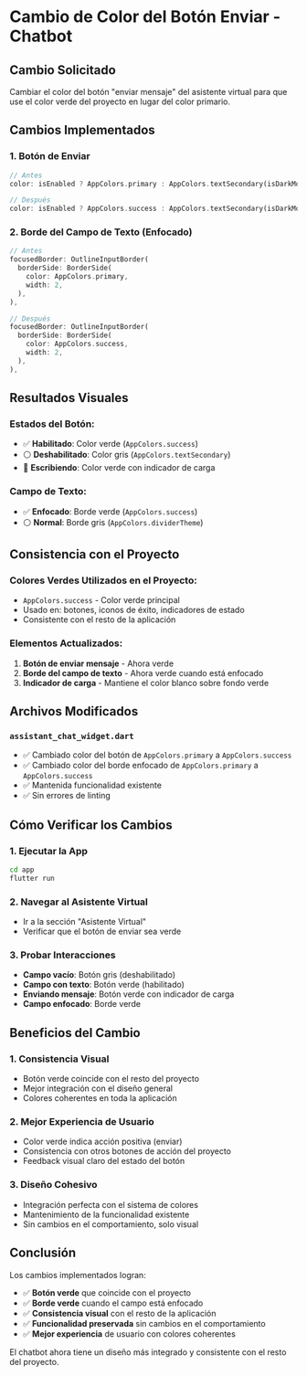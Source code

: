 # Cambio de Color del Botón Enviar - Chatbot

## Cambio Solicitado
Cambiar el color del botón "enviar mensaje" del asistente virtual para que use el color verde del proyecto en lugar del color primario.

## Cambios Implementados

### 1. **Botón de Enviar**
```dart
// Antes
color: isEnabled ? AppColors.primary : AppColors.textSecondary(isDarkMode),

// Después  
color: isEnabled ? AppColors.success : AppColors.textSecondary(isDarkMode),
```

### 2. **Borde del Campo de Texto (Enfocado)**
```dart
// Antes
focusedBorder: OutlineInputBorder(
  borderSide: BorderSide(
    color: AppColors.primary,
    width: 2,
  ),
),

// Después
focusedBorder: OutlineInputBorder(
  borderSide: BorderSide(
    color: AppColors.success,
    width: 2,
  ),
),
```

## Resultados Visuales

### **Estados del Botón:**
- ✅ **Habilitado**: Color verde (`AppColors.success`)
- ⚪ **Deshabilitado**: Color gris (`AppColors.textSecondary`)
- 🔄 **Escribiendo**: Color verde con indicador de carga

### **Campo de Texto:**
- ✅ **Enfocado**: Borde verde (`AppColors.success`)
- ⚪ **Normal**: Borde gris (`AppColors.dividerTheme`)

## Consistencia con el Proyecto

### **Colores Verdes Utilizados en el Proyecto:**
- `AppColors.success` - Color verde principal
- Usado en: botones, iconos de éxito, indicadores de estado
- Consistente con el resto de la aplicación

### **Elementos Actualizados:**
1. **Botón de enviar mensaje** - Ahora verde
2. **Borde del campo de texto** - Ahora verde cuando está enfocado
3. **Indicador de carga** - Mantiene el color blanco sobre fondo verde

## Archivos Modificados

### `assistant_chat_widget.dart`
- ✅ Cambiado color del botón de `AppColors.primary` a `AppColors.success`
- ✅ Cambiado color del borde enfocado de `AppColors.primary` a `AppColors.success`
- ✅ Mantenida funcionalidad existente
- ✅ Sin errores de linting

## Cómo Verificar los Cambios

### 1. **Ejecutar la App**
```bash
cd app
flutter run
```

### 2. **Navegar al Asistente Virtual**
- Ir a la sección "Asistente Virtual"
- Verificar que el botón de enviar sea verde

### 3. **Probar Interacciones**
- **Campo vacío**: Botón gris (deshabilitado)
- **Campo con texto**: Botón verde (habilitado)
- **Enviando mensaje**: Botón verde con indicador de carga
- **Campo enfocado**: Borde verde

## Beneficios del Cambio

### 1. **Consistencia Visual**
- Botón verde coincide con el resto del proyecto
- Mejor integración con el diseño general
- Colores coherentes en toda la aplicación

### 2. **Mejor Experiencia de Usuario**
- Color verde indica acción positiva (enviar)
- Consistencia con otros botones de acción del proyecto
- Feedback visual claro del estado del botón

### 3. **Diseño Cohesivo**
- Integración perfecta con el sistema de colores
- Mantenimiento de la funcionalidad existente
- Sin cambios en el comportamiento, solo visual

## Conclusión

Los cambios implementados logran:

- ✅ **Botón verde** que coincide con el proyecto
- ✅ **Borde verde** cuando el campo está enfocado
- ✅ **Consistencia visual** con el resto de la aplicación
- ✅ **Funcionalidad preservada** sin cambios en el comportamiento
- ✅ **Mejor experiencia** de usuario con colores coherentes

El chatbot ahora tiene un diseño más integrado y consistente con el resto del proyecto.
